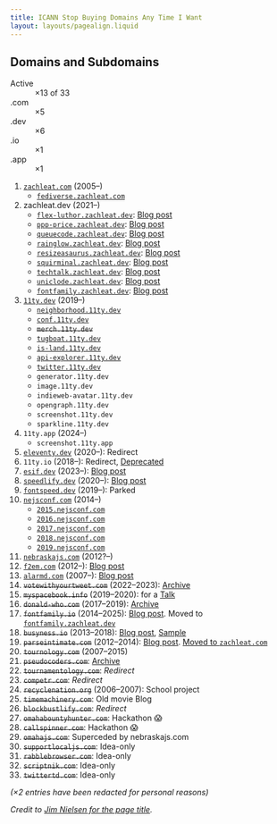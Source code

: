 ```yaml
---
title: ICANN Stop Buying Domains Any Time I Want
layout: layouts/pagealign.liquid
---
```

## Domains and Subdomains

<dl class="flex">
	<div>
		<dt>Active</dt>
		<dd>&#160;×13 of 33</dd>
	</div>
	<div>
		<dt>.com</dt>
		<dd>&#160;×5</dd>
	</div>
	<div>
		<dt>.dev</dt>
		<dd>&#160;×6</dd>
	</div>
	<div>
		<dt>.io</dt>
		<dd>&#160;×1</dd>
	</div>
	<div>
		<dt>.app</dt>
		<dd>&#160;×1</dd>
	</div>
</dl>

<!--	- nexodus.zachleat.dev -->

1. [`zachleat.com`](https://zachleat.com/) (2005–)
	- [`fediverse.zachleat.com`](https://fediverse.zachleat.com/)
1. zachleat.dev (2021–)
	- [`flex-luthor.zachleat.dev`](https://flex-luthor.zachleat.dev/): [Blog post](/web/flex-luthor/)
	- [`ppp-price.zachleat.dev`](https://ppp-price.zachleat.dev/): [Blog post](/web/ppp-price/)
	- [`queuecode.zachleat.dev`](https://queuecode.zachleat.dev/): [Blog post](/web/queue-code/)
	- [`rainglow.zachleat.dev`](https://rainglow.zachleat.dev/): [Blog post](/web/rainglow/)
	- [`resizeasaurus.zachleat.dev`](https://resizeasaurus.zachleat.dev/): [Blog post](/web/resizeasaurus/)
	- [`squirminal.zachleat.dev`](https://squirminal.zachleat.dev/): [Blog post](/web/squirminal/)
	- [`techtalk.zachleat.dev`](https://techtalk.zachleat.dev/): [Blog post](/web/this-website-is-a-tech-talk/)
	- [`uniclode.zachleat.dev`](https://uniclode.zachleat.dev/): [Blog post](/web/uniclode/)
	- [`fontfamily.zachleat.dev`](https://fontfamily.zachleat.dev): [Blog post](/web/font-family-reunion/)
1. [`11ty.dev`](https://www.11ty.dev/) (2019–)
	- [`neighborhood.11ty.dev`](https://neighborhood.11ty.dev)
	- [`conf.11ty.dev`](https://conf.11ty.dev/)
	- ~~`merch.11ty.dev`~~
	- [`tugboat.11ty.dev`](https://tugboat.11ty.dev/)
	- [`is-land.11ty.dev`](https://is-land.11ty.dev/)
	- [`api-explorer.11ty.dev`](https://api-explorer.11ty.dev/)
	- [`twitter.11ty.dev`](https://twitter.11ty.dev/)
	- `generator.11ty.dev`
	- `image.11ty.dev`
	- `indieweb-avatar.11ty.dev`
	- `opengraph.11ty.dev`
	- `screenshot.11ty.dev`
	- `sparkline.11ty.dev`
1. `11ty.app` (2024–)
	- `screenshot.11ty.app`
1. [`eleventy.dev`](https://eleventy.dev/) (2020–): Redirect
1. `11ty.io` (2018–): Redirect, [Deprecated](https://www.11ty.dev/blog/moving-house/)
1. [`esif.dev`](https://esif.dev/) (2023–): [Blog post](/web/esif/)
1. [`speedlify.dev`](https://speedlify.dev/) (2020–): [Blog post](/web/speedlify/)
1. [`fontspeed.dev`](https://fontspeed.dev/) (2019–): Parked
1. [`nejsconf.com`](https://nejsconf.com/) (2014–)
	- [`2015.nejsconf.com`](https://2015.nejsconf.com/)
	- [`2016.nejsconf.com`](https://2016.nejsconf.com/)
	- [`2017.nejsconf.com`](https://2017.nejsconf.com/)
	- [`2018.nejsconf.com`](https://2018.nejsconf.com/)
	- [`2019.nejsconf.com`](https://2019.nejsconf.com/)
1. [`nebraskajs.com`](https://nebraskajs.com/) (2012?–)
1. [`f2em.com`](https://f2em.com/) (2012–): [Blog post](/web/manifesto/)
1. [`alarmd.com`](https://alarmd.com/) (2007–): [Blog post](/web/wake-up-to-youtube-on-my-internet-alarm-clock/)
1. ~~`votewithyourtweet.com`~~ (2022–2023): [Archive](https://web.archive.org/web/20230203192146/https://votewithyourtweet.com/)
1. ~~`myspacebook.info`~~ (2019–2020): for a [Talk](/web/own-your-content/)
1. ~~`donald-who.com`~~ (2017–2019): [Archive](https://web.archive.org/web/20181114201026/http://donald-who.com/)
1. ~~`fontfamily.io`~~ (2014–2025): [Blog post](/web/font-family-reunion/). Moved to [`fontfamily.zachleat.dev`](https://fontfamily.zachleat.dev/)
1. ~~`busyness.io`~~ (2013–2018): [Blog post](/web/busyness/), [Sample](/archive/busyness-sample/)
1. ~~`parseintimate.com`~~ (2012–2014): [Blog post](/web/lets-get-parseintimate/). [Moved to `zachleat.com`](/archive/parseintimate/)
1. ~~`tournology.com`~~ (2007–2015)
1. ~~`pseudocoders.com`~~: [Archive](https://web.archive.org/web/20080318165754/http://pseudocoders.com/)
1. ~~`tournamentology.com`~~: _Redirect_
1. ~~`competr.com`~~: _Redirect_
1. ~~`recyclenation.org`~~ (2006–2007): School project
1. ~~`timemachinery.com`~~: Old movie Blog
1. ~~`blockbustlify.com`~~: _Redirect_
1. ~~`omahabountyhunter.com`~~: Hackathon 😱
1. ~~`callspinner.com`~~: Hackathon 😱
1. ~~`omahajs.com`~~: Superceded by nebraskajs.com
1. ~~`supportlocaljs.com`~~: Idea-only
1. ~~`rabblebrowser.com`~~: Idea-only
1. ~~`scriptnik.com`~~: Idea-only
1. ~~`twittertd.com`~~: Idea-only

_(×2 entries have been redacted for personal reasons)_

_Credit to [Jim Nielsen for the page title](https://bsky.app/profile/jim-nielsen.com/post/3ly6gk2fzjc2f)._